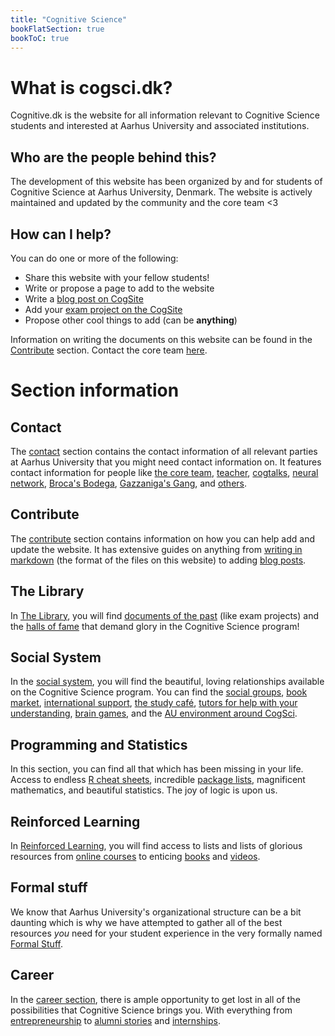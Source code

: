```yaml
---
title: "Cognitive Science"
bookFlatSection: true
bookToC: true
---
```


<!-- ![Cognitive science cover image](../cover.jpg)-->

# What is cogsci.dk?

Cognitive.dk is the website for all information relevant
to Cognitive Science students and interested at Aarhus University
and associated institutions.

## Who are the people behind this?

The development of this website has been organized
by and for students of Cognitive Science at Aarhus
University, Denmark. The website is actively maintained
and updated by the community and the core team <3

## How can I help?

You can do one or more of the following:

- Share this website with your fellow students!
- Write or propose a page to add to the website
- Write a [blog post on CogSite](docs/contribute/writing-on-the-cogsite)
- Add your [exam project on the CogSite](docs/contribute)
- Propose other cool things to add (can be **anything**)

Information on writing the documents on this website
can be found in the [Contribute](docs/contribute) section.
Contact the core team [here](docs/contact).

# Section information

## Contact

The [contact](docs/contact/_index.md) section
contains the contact information of all relevant
parties at Aarhus University that you might need contact
information on. It features contact information for people like
[the core team](docs/contact/_index.md),
[teacher](docs/contact/all-teachers.md),
[cogtalks](docs/contact/cogtalks.md),
[neural network](docs/contact/neural-network-newsletter.md),
[Broca's Bodega](docs/contact/kognitionsfaglig-forening.md),
[Gazzaniga's Gang](docs/contact/kognitionsfaglig-forening.md),
and [others](docs/contact/others.md).

## Contribute

The [contribute](docs/contribute/_index.md) section contains
information on how you can help add and update the website.
It has extensive guides on anything from
[writing in markdown](docs/contribute/writing-on-the-cogsite.md)
(the format of the files on this website) to adding
[blog posts](docs/contribute/writing-on-the-cogsite.md).

## The Library

In [The Library](docs/the-library/_index.md), you will find
[documents of the past](docs/the-library/earlier-exam-projects.md)
(like exam projects) and the
[halls of fame](docs/the-library/student-publications.md)
that demand glory in the Cognitive Science program!

## Social System

In the [social system](docs/social-system/_index.md), you will
find the beautiful, loving relationships available on the
Cognitive Science program. You can find the
[social groups](docs/social-system/social-groups.md),
[book market](docs/social-system/book-market.md),
[international support](docs/social-system/international-support.md),
[the study café](docs/social-system/study-cafe.md),
[tutors for help with your understanding](docs/social-system/tutor-list.md),
[brain games](docs/social-system/brain-games.md), and the
[AU environment around CogSci](docs/social-system/au-environment.md).

## Programming and Statistics

In this section, you can find all that which has been missing
in your life. Access to endless
[R cheat sheets](docs/programming-and-statistics/r-cheat-site.md),
incredible [package lists](docs/programming-and-statistics/r-packages.md),
magnificent mathematics, and beautiful statistics. The joy of
logic is upon us.

## Reinforced Learning

In [Reinforced Learning](docs/reinforced-learning/_index.md),
you will find access to lists and lists of glorious resources
from [online courses](docs/reinforced-learning/online-courses.md)
to enticing [books](docs/reinforced-learning/books.md) and
[videos](docs/reinforced-learning/videos.md).

## Formal stuff

We know that Aarhus University's organizational structure can
be a bit daunting which is why we have attempted to gather all
of the best resources _you_ need for your student experience in
the very formally named [Formal Stuff](docs/formal-stuff/_index.md).

## Career

In the [career section](docs/careers/_index.md), there is ample
opportunity to get lost in all of the possibilities that
Cognitive Science brings you. With everything from
[entrepreneurship](docs/careers/the-kitchen.md) to
[alumni stories](docs/careers/alumni.md) and
[internships](docs/careers/job-list.md).
